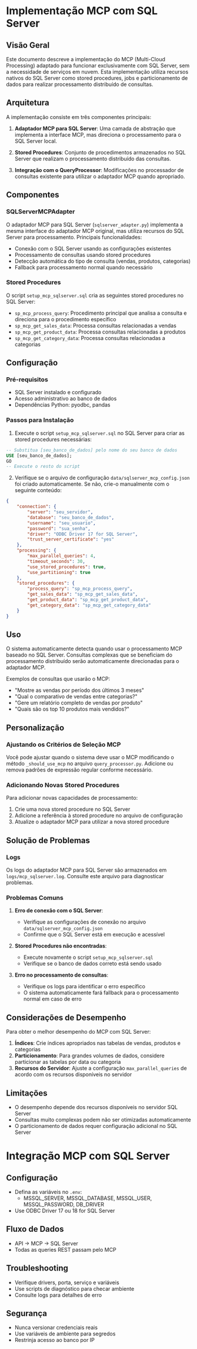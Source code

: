 # Implementação MCP com SQL Server

## Visão Geral

Este documento descreve a implementação do MCP (Multi-Cloud Processing) adaptado para funcionar exclusivamente com SQL Server, sem a necessidade de serviços em nuvem. Esta implementação utiliza recursos nativos do SQL Server como stored procedures, jobs e particionamento de dados para realizar processamento distribuído de consultas.

## Arquitetura

A implementação consiste em três componentes principais:

1. **Adaptador MCP para SQL Server**: Uma camada de abstração que implementa a interface MCP, mas direciona o processamento para o SQL Server local.

2. **Stored Procedures**: Conjunto de procedimentos armazenados no SQL Server que realizam o processamento distribuído das consultas.

3. **Integração com o QueryProcessor**: Modificações no processador de consultas existente para utilizar o adaptador MCP quando apropriado.

## Componentes

### SQLServerMCPAdapter

O adaptador MCP para SQL Server (`sqlserver_adapter.py`) implementa a mesma interface do adaptador MCP original, mas utiliza recursos do SQL Server para processamento. Principais funcionalidades:

- Conexão com o SQL Server usando as configurações existentes
- Processamento de consultas usando stored procedures
- Detecção automática do tipo de consulta (vendas, produtos, categorias)
- Fallback para processamento normal quando necessário

### Stored Procedures

O script `setup_mcp_sqlserver.sql` cria as seguintes stored procedures no SQL Server:

- `sp_mcp_process_query`: Procedimento principal que analisa a consulta e direciona para o procedimento específico
- `sp_mcp_get_sales_data`: Processa consultas relacionadas a vendas
- `sp_mcp_get_product_data`: Processa consultas relacionadas a produtos
- `sp_mcp_get_category_data`: Processa consultas relacionadas a categorias

## Configuração

### Pré-requisitos

- SQL Server instalado e configurado
- Acesso administrativo ao banco de dados
- Dependências Python: pyodbc, pandas

### Passos para Instalação

1. Execute o script `setup_mcp_sqlserver.sql` no SQL Server para criar as stored procedures necessárias:

```sql
-- Substitua [seu_banco_de_dados] pelo nome do seu banco de dados
USE [seu_banco_de_dados];
GO
-- Execute o resto do script
```

2. Verifique se o arquivo de configuração `data/sqlserver_mcp_config.json` foi criado automaticamente. Se não, crie-o manualmente com o seguinte conteúdo:

```json
{
    "connection": {
        "server": "seu_servidor",
        "database": "seu_banco_de_dados",
        "username": "seu_usuario",
        "password": "sua_senha",
        "driver": "ODBC Driver 17 for SQL Server",
        "trust_server_certificate": "yes"
    },
    "processing": {
        "max_parallel_queries": 4,
        "timeout_seconds": 30,
        "use_stored_procedures": true,
        "use_partitioning": true
    },
    "stored_procedures": {
        "process_query": "sp_mcp_process_query",
        "get_sales_data": "sp_mcp_get_sales_data",
        "get_product_data": "sp_mcp_get_product_data",
        "get_category_data": "sp_mcp_get_category_data"
    }
}
```

## Uso

O sistema automaticamente detecta quando usar o processamento MCP baseado no SQL Server. Consultas complexas que se beneficiam do processamento distribuído serão automaticamente direcionadas para o adaptador MCP.

Exemplos de consultas que usarão o MCP:

- "Mostre as vendas por período dos últimos 3 meses"
- "Qual o comparativo de vendas entre categorias?"
- "Gere um relatório completo de vendas por produto"
- "Quais são os top 10 produtos mais vendidos?"

## Personalização

### Ajustando os Critérios de Seleção MCP

Você pode ajustar quando o sistema deve usar o MCP modificando o método `_should_use_mcp` no arquivo `query_processor.py`. Adicione ou remova padrões de expressão regular conforme necessário.

### Adicionando Novas Stored Procedures

Para adicionar novas capacidades de processamento:

1. Crie uma nova stored procedure no SQL Server
2. Adicione a referência à stored procedure no arquivo de configuração
3. Atualize o adaptador MCP para utilizar a nova stored procedure

## Solução de Problemas

### Logs

Os logs do adaptador MCP para SQL Server são armazenados em `logs/mcp_sqlserver.log`. Consulte este arquivo para diagnosticar problemas.

### Problemas Comuns

1. **Erro de conexão com o SQL Server**:
   - Verifique as configurações de conexão no arquivo `data/sqlserver_mcp_config.json`
   - Confirme que o SQL Server está em execução e acessível

2. **Stored Procedures não encontradas**:
   - Execute novamente o script `setup_mcp_sqlserver.sql`
   - Verifique se o banco de dados correto está sendo usado

3. **Erro no processamento de consultas**:
   - Verifique os logs para identificar o erro específico
   - O sistema automaticamente fará fallback para o processamento normal em caso de erro

## Considerações de Desempenho

Para obter o melhor desempenho do MCP com SQL Server:

1. **Índices**: Crie índices apropriados nas tabelas de vendas, produtos e categorias
2. **Particionamento**: Para grandes volumes de dados, considere particionar as tabelas por data ou categoria
3. **Recursos do Servidor**: Ajuste a configuração `max_parallel_queries` de acordo com os recursos disponíveis no servidor

## Limitações

- O desempenho depende dos recursos disponíveis no servidor SQL Server
- Consultas muito complexas podem não ser otimizadas automaticamente
- O particionamento de dados requer configuração adicional no SQL Server

# Integração MCP com SQL Server

## Configuração
- Defina as variáveis no `.env`:
  - MSSQL_SERVER, MSSQL_DATABASE, MSSQL_USER, MSSQL_PASSWORD, DB_DRIVER
- Use ODBC Driver 17 ou 18 for SQL Server

## Fluxo de Dados
- API → MCP → SQL Server
- Todas as queries REST passam pelo MCP

## Troubleshooting
- Verifique drivers, porta, serviço e variáveis
- Use scripts de diagnóstico para checar ambiente
- Consulte logs para detalhes de erro

## Segurança
- Nunca versionar credenciais reais
- Use variáveis de ambiente para segredos
- Restrinja acesso ao banco por IP
